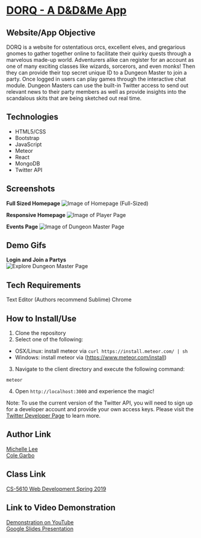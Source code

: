 # [DORQ - A D&D&Me App](https://UPDATELINK.COM/)

## Website/App Objective  
DORQ is a website for ostentatious orcs, excellent elves, and gregarious gnomes to gather together online to facilitate their quirky quests through a marvelous made-up world. Adventurers alike can register for an account as one of many exciting classes like wizards, sorcerors, and even monks! Then they can provide their top secret unique ID to a Dungeon Master to join a party. Once logged in users can play games through the interactive chat module. Dungeon Masters can use the built-in Twitter access to send out relevant news to their party members as well as provide insights into the scandalous skits that are being sketched out real time. 

## Technologies  
+ HTML5/CSS
+ Bootstrap
+ JavaScript
+ Meteor
+ React
+ MongoDB
+ Twitter API

## Screenshots

**Full Sized Homepage** 
![Image of Homepage (Full-Sized)](https://github.com/michelledlee/DORQ/blob/master/public/img/screenshot1.PNG?raw=true)

**Responsive Homepage**
![Image of Player Page](https://github.com/michelledlee/DORQ/blob/master/public/img/screenshot2.PNG?raw=true)

**Events Page**
![Image of Dungeon Master Page](https://github.com/michelledlee/DORQ/blob/master/public/img/screenshot1.PNG?raw=true)

## Demo Gifs
**Login and Join a Partys**  
![Explore Dungeon Master Page](https://github.com/michelledlee/DORQ/blob/master/public/img/gifit_1554440112971.gif?raw=true)

## Tech Requirements
Text Editor (Authors recommend Sublime)
Chrome

## How to Install/Use
1. Clone the repository
2. Select one of the following: 
+ OSX/Linux: install meteor via `curl https://install.meteor.com/ | sh` 
+ Windows: install meteor via (https://www.meteor.com/install)
3. Navigate to the client directory and execute the following command:
```
meteor
```
4. Open `http://localhost:3000` and experience the magic!

Note: To use the current version of the Twitter API, you will need to sign up for a developer account and provide your own access keys. Please visit the [Twitter Developer Page](https://developer.twitter.com/content/developer-twitter/en.html) to learn more.

## Author Link
[Michelle Lee](https://michelledlee.github.io/)  
[Cole Garbo](https://coleig.github.io/)

## Class Link
[CS-5610 Web Development Spring 2019](http://johnguerra.co/classes/webDevelopment_spring_2019/)

## Link to Video Demonstration
[Demonstration on YouTube](https://youtu.be/oSA2xboWtIA)  
[Google Slides Presentation](https://docs.google.com/presentation/d/17QbRj9vHVIneqLvPukY7X1FF4-QoZDHJ6G6l4QYWxFU/edit?usp=sharing)
